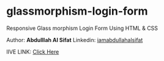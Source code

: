 # glassmorphism-login-form
Responsive Glass morphism Login Form Using HTML &amp; CSS

Author: <b>Abdulllah Al Sifat</b>
Linkedin: <a href="https://www.linkedin.com/in/iamabdullahalsifat/">iamabdullahalsifat</a>

lIVE LINK: <a href="https://abdullahalsifat.github.io/glassmorphism-login-form/">Click Here</a>
